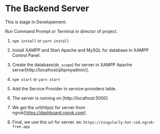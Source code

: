 # The Backend Server

This is stage in Developement.

Run Command Prompt or Terminal in director of project.

1. `npm install` or `yarn install`

2. Install XAMPP and Start Apache and MySQL for database in XAMPP Control Panel.

3. Create the database(`db_scope`) for server in XAMPP Apache server[http://localhost/phpmyadmin/].

4. `npm start` or `yarn start`

5. Add the Service Provider in service-providers table.

6. The server is running on [http://localhost:5000]

7. We get the url(https) for server from ngrok[https://dashboard.ngrok.com].

8. Final, we use this url for server.
   ex: `https://singularly-hot-cod.ngrok-free.app`
